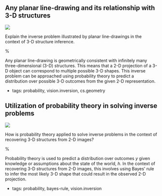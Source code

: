 ## Any planar line-drawing and its relationship with 3-D structures

![](https://cdn.mathpix.com/cropped/2024_06_13_ab164e7d058b84145366g-1.jpg?height=387&width=250&top_left_y=202&top_left_x=872)

Explain the inverse problem illustrated by planar line-drawings in the context of 3-D structure inference.

%

Any planar line-drawing is geometrically consistent with infinitely many three-dimensional (3-D) structures. This means that a 2-D projection of a 3-D object can correspond to multiple possible 3-D shapes. This inverse problem can be approached using probability theory to predict a distribution over possible 3-D outcomes from the given 2-D representation.

- tags: probability, vision.inversion, cs.geometry

## Utilization of probability theory in solving inverse problems

![](https://cdn.mathpix.com/cropped/2024_06_13_ab164e7d058b84145366g-1.jpg?height=387&width=250&top_left_y=202&top_left_x=872)

How is probability theory applied to solve inverse problems in the context of recovering 3-D structures from 2-D images?

%

Probability theory is used to predict a distribution over outcomes $y$ given knowledge or assumptions about the state of the world, $h$. In the context of recovering 3-D structures from 2-D images, this involves using Bayes' rule to infer the most likely 3-D shape that could result in the observed 2-D projection.

- tags: probability, bayes-rule, vision.inversion